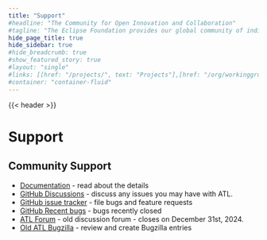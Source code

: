 ```yaml
---
title: "Support"
#headline: "The Community for Open Innovation and Collaboration"
#tagline: "The Eclipse Foundation provides our global community of individuals and organizations with a mature, scalable, and business-friendly environment for open source software collaboration and innovation."
hide_page_title: true
hide_sidebar: true
#hide_breadcrumb: true
#show_featured_story: true
#layout: "single"
#links: [[href: "/projects/", text: "Projects"],[href: "/org/workinggroups/", text: "Working Group"],[href: "/membership/", text: "Members"],[href: "/org/value", text: "Business Value"]]
#container: "container-fluid"
---
```


{{< header >}}

# Support

## Community Support

  * [Documentation](/atl/documentation) - read about the details
  * [GitHub Discussions](https://github.com/eclipse-atl/atl/discussions) - discuss any issues you may have with ATL.
  * [GitHub issue tracker](https://github.com/eclipse-atl/atl/issues) - file bugs and feature requests
  * [GitHub Recent bugs](https://github.com/eclipse-atl/atl/issues?q=is%3Aissue+is%3Aclosed) - bugs recently closed
  * [ATL Forum](https://www.eclipse.org/forums/eclipse.atl) - old discussion forum - closes on December 31st, 2024.
  * [Old ATL Bugzilla](https://bugs.eclipse.org/bugs/buglist.cgi?bug_status=NEW&bug_status=ASSIGNED&bug_status=REOPENED&product=MMT.ATL&order=Reuse+same+sort+as+last+time&component=Contribution&component=Doc&component=emfvm&component=Engine&component=UI&component=Website) - review and create Bugzilla entries
